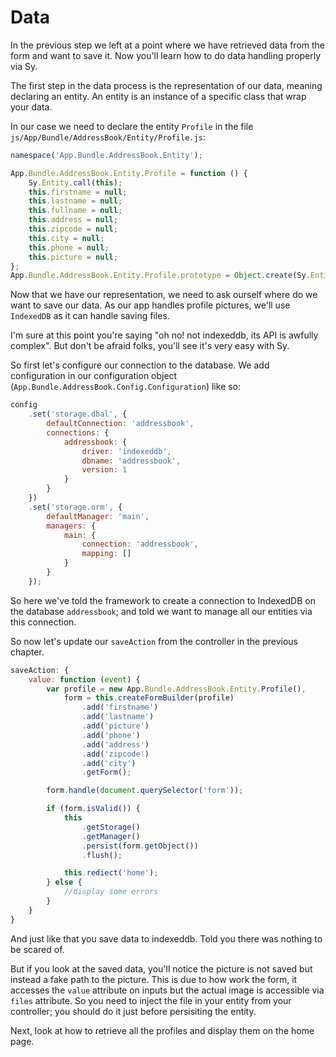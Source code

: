 # Data

In the previous step we left at a point where we have retrieved data from the form and want to save it. Now you'll learn how to do data handling properly via Sy.

The first step in the data process is the representation of our data, meaning declaring an entity. An entity is an instance of a specific class that wrap your data.

In our case we need to declare the entity `Profile` in the file `js/App/Bundle/AddressBook/Entity/Profile.js`:

```js
namespace('App.Bundle.AddressBook.Entity');

App.Bundle.AddressBook.Entity.Profile = function () {
    Sy.Entity.call(this);
    this.firstname = null;
    this.lastname = null;
    this.fullname = null;
    this.address = null;
    this.zipcode = null;
    this.city = null;
    this.phone = null;
    this.picture = null;
};
App.Bundle.AddressBook.Entity.Profile.prototype = Object.create(Sy.Entity.prototype);
```

Now that we have our representation, we need to ask ourself where do we want to save our data. As our app handles profile pictures, we'll use `IndexedDB` as it can handle saving files.

I'm sure at this point you're saying "oh no! not indexeddb, its API is awfully complex". But don't be afraid folks, you'll see it's very easy with Sy.

So first let's configure our connection to the database. We add configuration in our configuration object (`App.Bundle.AddressBook.Config.Configuration`) like so:

```js
config
    .set('storage.dbal', {
        defaultConnection: 'addressbook',
        connections: {
            addressbook: {
                driver: 'indexeddb',
                dbname: 'addressbook',
                version: 1
            }
        }
    })
    .set('storage.orm', {
        defaultManager: 'main',
        managers: {
            main: {
                connection: 'addressbook',
                mapping: []
            }
        }
    });
```
So here we've told the framework to create a connection to IndexedDB on the database `addressbook`; and told we want to manage all our entities via this connection.

So now let's update our `saveAction` from the controller in the previous chapter.

```js
saveAction: {
    value: function (event) {
        var profile = new App.Bundle.AddressBook.Entity.Profile(),
            form = this.createFormBuilder(profile)
                .add('firstname')
                .add('lastname')
                .add('picture')
                .add('phone')
                .add('address')
                .add('zipcode')
                .add('city')
                .getForm();

        form.handle(document.querySelector('form'));

        if (form.isValid()) {
            this
                .getStorage()
                .getManager()
                .persist(form.getObject())
                .flush();

            this.rediect('home');
        } else {
            //display some errors
        }
    }
}
```
And just like that you save data to indexeddb. Told you there was nothing to be scared of.

But if you look at the saved data, you'll notice the picture is not saved but instead a fake path to the picture. This is due to how work the form, it accesses the `value` attribute on inputs but the actual image is accessible via `files` attribute. So you need to inject the file in your entity from your controller; you should do it just before persisiting the entity.

Next, look at how to retrieve all the profiles and display them on the home page.
